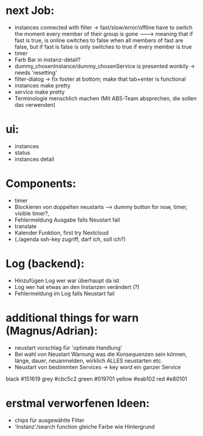 

# next Job:
 - instances connected with filter -> fast/slow/error/offline have to switch the moment every member of their group is gone 
        ---> meaning that if fast is true, is online switches to false when all members of fast are false, but if fast is false is only switches to true if every member is true
 - timer
 - Farb Bar in instanz-detail?
 - dummy_chosenInstance/dummy_chosenService is presented wonkily -> needs 'resetting'
 - filter-dialog -> fix footer at bottom; make that tab+enter is functional
 - instances make pretty
 - service make pretty
 - Terminologie menschlich machen (Mit ABS-Team absprechen, die sollen das verwenden)
 
# ui:
 - instances
 - status
 - instances detail
 
# Components: 
 - timer
 - Blockieren von doppelten neustarts --> dummy button for now, timer, visible timer?,
 - Fehlermeldung Ausgabe falls Neustart fail 
 - translate
 - Kalender Funktion, first try Nextcloud
 - (./agenda ssh-key zugriff, darf ich, soll ich?)

 # Log (backend):
 - Hinzufügen Log wer war überhaupt da ist 
 - Log wer hat etwas an den Instanzen verändert (?)
 - Fehlermeldung im Log falls Neustart fail

 # additional things for warn (Magnus/Adrian):
 - neustart vorschlag für 'optimale Handlung'
 - Bei wahl von Neustart Warnung was die Konsequenzen sein können, länge, dauer, neuanmelden, wirklich ALLES neustarten etc.
 - Neustart von bestimmten Services -> key word ein ganzer Service

 black #151619
 grey #cbc5c2
 green #019701
 yellow #eab102
 red  #e80101

 # erstmal verworfenen Ideen:
 - chips für ausgewählte Filter
 - 'Instanz'/search function gleiche Farbe wie Hintergrund